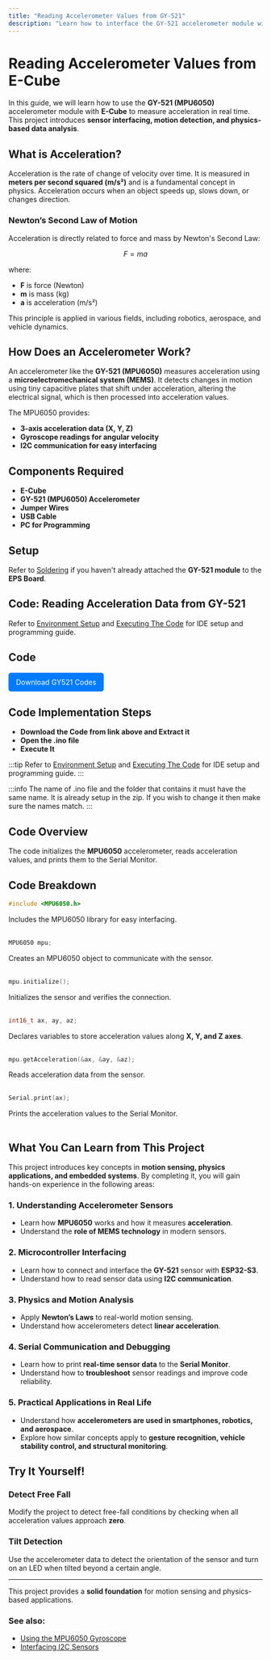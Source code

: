 ```yaml
---
title: "Reading Accelerometer Values from GY-521"
description: "Learn how to interface the GY-521 accelerometer module with E-Cube and read acceleration values."
---
```


# **Reading Accelerometer Values from E-Cube**

In this guide, we will learn how to use the **GY-521 (MPU6050)** accelerometer module with **E-Cube** to measure acceleration in real time. This project introduces **sensor interfacing, motion detection, and physics-based data analysis**.

## **What is Acceleration?**
Acceleration is the rate of change of velocity over time. It is measured in **meters per second squared (m/s²)** and is a fundamental concept in physics. Acceleration occurs when an object speeds up, slows down, or changes direction. 

### **Newton’s Second Law of Motion**
Acceleration is directly related to force and mass by Newton's Second Law:

$$ F = ma $$

where:
- **F** is force (Newton)
- **m** is mass (kg)
- **a** is acceleration (m/s²)

This principle is applied in various fields, including robotics, aerospace, and vehicle dynamics.

## **How Does an Accelerometer Work?**
An accelerometer like the **GY-521 (MPU6050)** measures acceleration using a **microelectromechanical system (MEMS)**. It detects changes in motion using tiny capacitive plates that shift under acceleration, altering the electrical signal, which is then processed into acceleration values.

The MPU6050 provides:
- **3-axis acceleration data (X, Y, Z)**
- **Gyroscope readings for angular velocity**
- **I2C communication for easy interfacing**

## **Components Required**
- **E-Cube**
- **GY-521 (MPU6050) Accelerometer**
- **Jumper Wires**
- **USB Cable**
- **PC for Programming**

## **Setup**
Refer to [Soldering](/en/assembly/soldering.md) if you haven't already attached the **GY-521 module** to the **EPS Board**.

## **Code: Reading Acceleration Data from GY-521**

Refer to [Environment Setup](/en/operationguide/environmentsetup.md) and [Executing The Code](/en/operationguide/executingthecode.md) for IDE setup and programming guide.

## Code

<a href="/public/GY521-main.zip" download style="display: inline-block; padding: 10px 15px; background: #007bff; color: white; text-decoration: none; border-radius: 5px;">
Download GY521 Codes
</a>

## Code Implementation Steps

- **Download the Code from link above and Extract it**
- **Open the .ino file**
- **Execute It**

:::tip
Refer to [Environment Setup](/en/operationguide/environmentsetup.md) and [Executing The Code](/en/operationguide/executingthecode.md) for IDE setup and programming guide.
:::

:::info
The name of .ino file and the folder that contains it must have the same name. It is already setup in the zip. If you wish to change it then make sure the names match.
:::

## **Code Overview**
The code initializes the **MPU6050** accelerometer, reads acceleration values, and prints them to the Serial Monitor.

## **Code Breakdown**

```cpp
#include <MPU6050.h>
```
Includes the MPU6050 library for easy interfacing.<br><br>

```cpp
MPU6050 mpu;
```
Creates an MPU6050 object to communicate with the sensor.<br><br>

```cpp
mpu.initialize();
```
Initializes the sensor and verifies the connection.<br><br>

```cpp
int16_t ax, ay, az;
```
Declares variables to store acceleration values along **X, Y, and Z axes**.<br><br>

```cpp
mpu.getAcceleration(&ax, &ay, &az);
```
Reads acceleration data from the sensor.<br><br>

```cpp
Serial.print(ax);
```
Prints the acceleration values to the Serial Monitor.<br><br>

## **What You Can Learn from This Project**  
This project introduces key concepts in **motion sensing, physics applications, and embedded systems**. By completing it, you will gain hands-on experience in the following areas:  

### **1. Understanding Accelerometer Sensors**  
- Learn how **MPU6050** works and how it measures **acceleration**.  
- Understand the **role of MEMS technology** in modern sensors.  

### **2. Microcontroller Interfacing**  
- Learn how to connect and interface the **GY-521** sensor with **ESP32-S3**.  
- Understand how to read sensor data using **I2C communication**.  

### **3. Physics and Motion Analysis**  
- Apply **Newton’s Laws** to real-world motion sensing.  
- Understand how accelerometers detect **linear acceleration**.  

### **4. Serial Communication and Debugging**  
- Learn how to print **real-time sensor data** to the **Serial Monitor**.  
- Understand how to **troubleshoot** sensor readings and improve code reliability.  

### **5. Practical Applications in Real Life**  
- Understand how **accelerometers are used in smartphones, robotics, and aerospace**.  
- Explore how similar concepts apply to **gesture recognition, vehicle stability control, and structural monitoring**.  

## **Try It Yourself!**

### **Detect Free Fall**  
Modify the project to detect free-fall conditions by checking when all acceleration values approach **zero**.

### **Tilt Detection**  
Use the accelerometer data to detect the orientation of the sensor and turn on an LED when tilted beyond a certain angle.

---
This project provides a **solid foundation** for motion sensing and physics-based applications.  

### **See also:**
- [Using the MPU6050 Gyroscope](/en/sensors/mpu6050_gyro.md)  
- [Interfacing I2C Sensors](/en/communication/i2c.md)  

